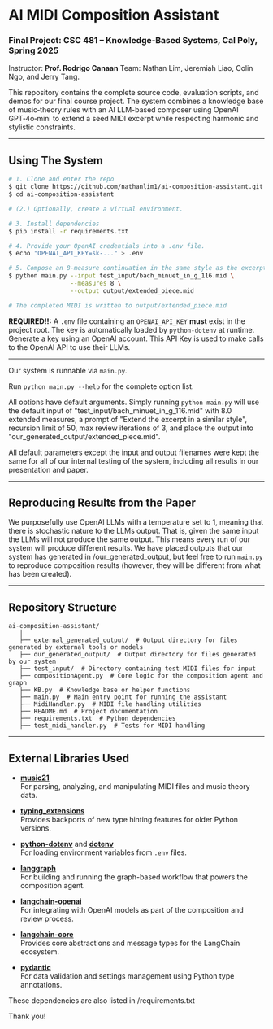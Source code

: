 # AI MIDI Composition Assistant

### Final Project: CSC 481 – Knowledge‑Based Systems, Cal Poly, Spring 2025

Instructor: **Prof. Rodrigo Canaan**
Team: Nathan Lim, Jeremiah Liao, Colin Ngo, and Jerry Tang.

This repository contains the complete source code, evaluation scripts, and demos for our final course project. The system combines a knowledge base of music‑theory rules with an AI LLM-based composer using OpenAI GPT‑4o‑mini to extend a seed MIDI excerpt while respecting harmonic and stylistic constraints.

---

## Using The System

```bash
# 1. Clone and enter the repo
$ git clone https://github.com/nathanlim1/ai-composition-assistant.git
$ cd ai-composition-assistant

# (2.) Optionally, create a virtual environment.

# 3. Install dependencies
$ pip install -r requirements.txt

# 4. Provide your OpenAI credentials into a .env file.
$ echo "OPENAI_API_KEY=sk‑..." > .env

# 5. Compose an 8‑measure continuation in the same style as the excerpt
$ python main.py --input test_input/bach_minuet_in_g_116.mid \
                 --measures 8 \
                 --output output/extended_piece.mid

# The completed MIDI is written to output/extended_piece.mid
```

**REQUIRED!!:** A `.env` file containing an `OPENAI_API_KEY` **must** exist in the project root. The key is automatically loaded by `python‑dotenv` at runtime. Generate a key using an OpenAI account. This API Key is used to make calls to the OpenAI API to use their LLMs.

---

Our system is runnable via `main.py`.

Run `python main.py --help` for the complete option list.

All options have default arguments. Simply running `python main.py` will use the default input of "test_input/bach_minuet_in_g_116.mid" with 8.0 extended measures, a prompt of "Extend the excerpt in a similar style", recursion limit of 50, max review iterations of 3, and place the output into "our_generated_output/extended_piece.mid".

All default parameters except the input and output filenames were kept the same for all of our internal testing of the system, including all results in our presentation and paper.

---

## Reproducing Results from the Paper

We purposefully use OpenAI LLMs with a temperature set to 1, meaning that there is stochastic nature to the LLMs output. That is, given the same input the LLMs will not produce the same output. This means every run of our system will produce different results. We have placed outputs that our system has generated in /our_generated_output, but feel free to run `main.py` to reproduce composition results (however, they will be different from what has been created).

---

## Repository Structure

```
ai-composition-assistant/
   │
   ├── external_generated_output/  # Output directory for files generated by external tools or models
   ├── our_generated_output/  # Output directory for files generated by our system
   ├── test_input/  # Directory containing test MIDI files for input
   ├── compositionAgent.py  # Core logic for the composition agent and graph
   ├── KB.py  # Knowledge base or helper functions
   ├── main.py  # Main entry point for running the assistant
   ├── MidiHandler.py  # MIDI file handling utilities
   ├── README.md  # Project documentation
   ├── requirements.txt  # Python dependencies
   ├── test_midi_handler.py  # Tests for MIDI handling
```

---

## External Libraries Used

- **[music21](https://web.mit.edu/music21/)**  
  For parsing, analyzing, and manipulating MIDI files and music theory data.

- **[typing_extensions](https://pypi.org/project/typing-extensions/)**  
  Provides backports of new type hinting features for older Python versions.

- **[python-dotenv](https://pypi.org/project/python-dotenv/)** and **[dotenv](https://pypi.org/project/dotenv/)**  
  For loading environment variables from `.env` files.

- **[langgraph](https://github.com/langchain-ai/langgraph)**  
  For building and running the graph-based workflow that powers the composition agent.

- **[langchain-openai](https://github.com/langchain-ai/langchain)**  
  For integrating with OpenAI models as part of the composition and review process.

- **[langchain-core](https://github.com/langchain-ai/langchain)**  
  Provides core abstractions and message types for the LangChain ecosystem.

- **[pydantic](https://docs.pydantic.dev/)**  
  For data validation and settings management using Python type annotations.

These dependencies are also listed in /requirements.txt

Thank you!
